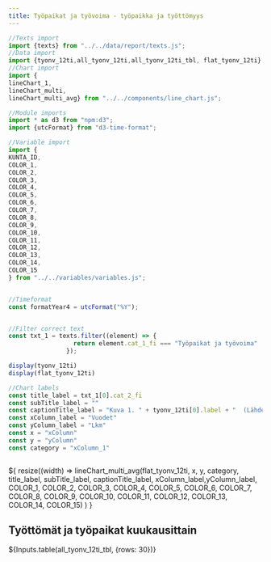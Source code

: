 ```yaml
---
title: Työpaikat ja työvoima - työpaikka ja työttömyys
---
```


```js
//Texts import
import {texts} from "../../data/report/texts.js";
//Data import
import {tyonv_12ti,all_tyonv_12ti,all_tyonv_12ti_tbl, flat_tyonv_12ti} from "../../pages/tyopaikat/tyopaikka_tyoton.js";
//Chart import
import {
lineChart_1,    
lineChart_multi, 
lineChart_multi_avg} from "../../components/line_chart.js";

//Module imports
import * as d3 from "npm:d3";
import {utcFormat} from "d3-time-format";

//Variable import
import {
KUNTA_ID,
COLOR_1,
COLOR_2,
COLOR_3,
COLOR_4,
COLOR_5,
COLOR_6,
COLOR_7,
COLOR_8,
COLOR_9,
COLOR_10,
COLOR_11,
COLOR_12,
COLOR_13,
COLOR_14,
COLOR_15
} from "../../variables/variables.js";


//Timeformat
const formatYear4 = utcFormat("%Y");


//Filter correct text
const txt_1 = texts.filter((element) => {
                  return element.cat_1_fi === "Työpaikat ja työvoima"
                });

display(tyonv_12ti)
display(flat_tyonv_12ti)

//Chart labels
const title_label = txt_1[0].cat_2_fi
const subTitle_label = ""
const captionTitle_label = "Kuva 1. " + tyonv_12ti[0].label + "  (Lähde: " + tyonv_12ti[0].source + ", päivitetty: " + tyonv_12ti[0].updated.slice(0, 10) + ")"
const xColumn_label = "Vuodet"
const yColumn_label = "Lkm"
const x = "xColumn"
const y = "yColumn"
const category = "xColumn_1"



```
<div class="grid grid-cols-1">
    <div class="card">${
            resize((width) => 
                lineChart_multi_avg(flat_tyonv_12ti, x, y, category, title_label, subTitle_label, captionTitle_label, xColumn_label,yColumn_label, COLOR_1, COLOR_2, COLOR_3, COLOR_4, COLOR_5, COLOR_6, COLOR_7, COLOR_8, COLOR_9, COLOR_10, COLOR_11, COLOR_12, COLOR_13, COLOR_14, COLOR_15)
            )
        }
    </div>
</div>


<div class="grid grid-cols-1">
    <div class="card">
        <h2>Työttömät ja työpaikat kuukausittain</h2>
        ${Inputs.table(all_tyonv_12ti_tbl, {rows: 30})}
    </div>
</div>